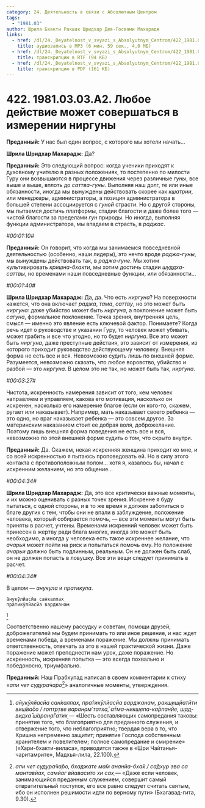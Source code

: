 ```yaml
---
category: 24. Деятельность в связи с Абсолютным Центром
tags:
  - "1981.03"
author: Шрила Бхакти Ракшак Шридхар Дев-Госвами Махарадж
links:
  - href: /dl/24._Deyatelnost_v_svyazi_s_Absolyutnym_Centrom/422_1981.03.03.A2_SridharMj_Lyuboe_deystvie_mojet_sovershatsya_iz_izmereniya_nirguny.mp3
    title: аудиозапись в MP3 (6 мин. 59 сек., 4,0 МБ)
  - href: /dl/24._Deyatelnost_v_svyazi_s_Absolyutnym_Centrom/422_1981.03.03.A2_SridharMj_Lyuboe_deystvie_mojet_sovershatsya_iz_izmereniya_nirguny.rtf
    title: транскрипцию в RTF (94 КБ)
  - href: /dl/24._Deyatelnost_v_svyazi_s_Absolyutnym_Centrom/422_1981.03.03.A2_SridharMj_Lyuboe_deystvie_mojet_sovershatsya_iz_izmereniya_nirguny.pdf
    title: транскрипцию в PDF (161 КБ)
---
```


# 422. 1981.03.03.A2. Любое действие может совершаться в измерении ниргуны

**Преданный:** У нас был один вопрос, с которого мы хотели начать…

**Шрила Шридхар Махарадж:** Да?

**Преданный:** Это следующий вопрос: когда ученики приходят к духовному учителю в разных положениях, то постепенно по милости Гуру они возвышаются в процессе движения через различные *гуны*, все выше и выше, вплоть до *саттва-гуны*. Выполняя наш долг, те или иные обязанности, иногда мы вынуждены действовать скорее как *кшатрии*, или менеджеры, администраторы, а позиция администратора в большей степени ассоциируется с *гуной* страсти. Но с другой стороны, мы пытаемся достичь платформы, стадии благости и даже более того — чистой благости за пределами *гун* природы. Но иногда, выполняя функции администратора, мы впадаем в страсть, в *раджас*.

*#00:01:10#*

**Преданный:** Он говорит, что когда мы занимаемся повседневной деятельностью (особенно, наши лидеры), это нечто вроде *раджа-гуны*, мы вынуждены действовать так, в *раджа-гуне*. Мы хотим культивировать *кришна-бхакти*, мы хотим достичь стадии *шуддха-саттвы*, но временами наши повседневные функции, или обязанности…

*#00:01:40#*

**Шрила Шридхар Махарадж:** Да, да. Что есть *ниргуна*? На поверхности кажется, что она включает *раджа*, *тама*, *саттву*, но это может быть *ниргуна*: даже убийство может быть *ниргуна*, а поклонение может быть *сагуна*, формальное поклонение. Точка зрения, внутренняя цель, смысл — именно это явление есть ключевой фактор. Понимаете? Когда речь идет о руководстве и указании Гуру, то человек может убивать, может грабить и все что угодно, но то будет *ниргуна*. Все это может быть *ниргуна*, даже преступные действия, это зависит от измерения, из которого приходит руководство действующему человеку. Внешняя форма не есть все и вся. Невозможно судить лишь по внешней форме. Разумеется, невозможно сказать, что любое воровство, убийство и разбой — это *ниргуна*. В целом это не так, но может быть так, *ниргуна*.

*#00:03:27#*

Чистота, искренность намерения зависит от того, кем человек направляем и управляем, какова его мотивация, насколько он искренен, насколько его намерение благое (если он кого-то, скажем, ругает или наказывает). Например, мать наказывает своего ребенка — это одно, но враг наказывает ребенка — это совсем другое. За материнским наказанием стоит ее добрая воля, доброжелание. Поэтому лишь внешняя форма поведения не есть все и вся, невозможно по этой внешней форме судить о том, что скрыто внутри.

**Преданный:** Да. Скажем, некая искренняя женщина приходит ко мне, и со всей искренностью я пытаюсь проповедовать ей. Но в силу этого контакта с противоположным полом… хотя я, казалось бы, начал с искренним желанием, но это общение…

*#00:04:34#*

**Шрила Шридхар Махарадж:** Да, это все критически важные моменты, и их можно оценивать с разных точек зрения. Искренне я буду пытаться, с одной стороны, и в то же время я должен заботиться о благе других с тем, чтобы они не впали в заблуждение, положение человека, который собирается помочь, — все эти моменты могут быть приняты в расчет, учтены. Временами искренний человек может быть принесен в жертву ради блага многих, иногда это может быть необходимо, а иногда у человека есть такое искреннее желание, что *ачарья* может пойти на риск и попытаться помочь ему. Но положение *ачарьи* должно быть подлинным, реальным. Он не должен быть слаб, он не должен попасть в ловушку. Все эти вещи следует принимать в расчет.

*#00:04:34#*

В целом — *анукула* и *пратикула*.

    а̄нукӯлйасйа сан̇калпах̣
    пра̄тикӯлйасйа варджанам
[^_ftn1]

Соответственно нашему рассудку и советам, помощи друзей, доброжелателей мы будем принимать то или иное решение, и нас ждет временами победа, а временами поражение. Мы должны принимать ответственность, отвечать за это в нашей практической жизни. Даже поражение может преподнести нам урок, даже поражение. Но искренность, искренняя попытка — это всегда похвально и победоносно, триумфально.

**Преданный:** Наш Прабхупад написал в своем комментарии к стиху «*апи чет судура̄ча̄ро*[^_ftn2]» аналогичные моменты, утверждения.



[^_ftn1]: *а̄нукӯлйасйа сан̇калпах̣, пра̄тикӯлйасйа варджанам, ракш̣иш̣йатӣти виш́ва̄со / гоптр̣тве варан̣ам̇ татха̄, а̄тма-никш̣епа-ка̄рпан̣йе, ш̣ад̣-видха̄ ш́аран̣а̄гатих̣* — «Шесть составляющих самопредания таковы: принятие того, что благоприятно для преданного служения, и отвержение того, что неблагоприятно; твердая вера в то, что Кришна непременно защитит; принятие Господа собственным хранителем и повелителем; полное самопредание и смирение» («Хари-бхакти-виласа», приводится также в «Шри Чайтанья-чаритамрите», Мадхья-лила, 22.100).

[^_ftn2]: *апи чет судура̄ча̄ро, бхаджате ма̄м ананйа-бха̄к / са̄дхур эва са мантавйах̣, самйаг вйавасито хи сах̣* — «Даже если человек, занимающийся преданным служением, совершит самый отвратительный поступок, его все равно следует считать святым, ибо он исполнен решимости идти по верному пути» (Бхагавад-гита, 9.30).

